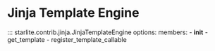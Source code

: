 # Jinja Template Engine

::: starlite.contrib.jinja.JinjaTemplateEngine
    options:
        members:
            - __init__
            - get_template
            - register_template_callable
